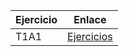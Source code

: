 Ejercicio | Enlace
---- | ----
T1A1 | [Ejercicios](https://github.com/AsdrubalCarbajosa/PPS/tree/master/T1A1_CarbajosaSandez_Asdrubal)
